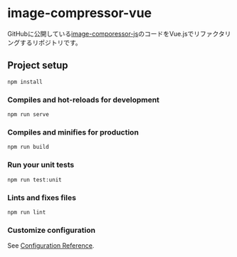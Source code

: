 # image-compressor-vue

GitHubに公開している[image-comporessor-js](https://github.com/masa-dev/image-compressor-js)のコードをVue.jsでリファクタリングするリポジトリです。

## Project setup
```
npm install
```

### Compiles and hot-reloads for development
```
npm run serve
```

### Compiles and minifies for production
```
npm run build
```

### Run your unit tests
```
npm run test:unit
```

### Lints and fixes files
```
npm run lint
```

### Customize configuration
See [Configuration Reference](https://cli.vuejs.org/config/).

